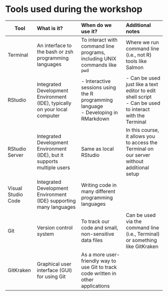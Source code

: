 # Tools used during the workshop

| Tool | What is it? | When do we use it? | Additional notes |
|------|:------------|:-------------------|:-----------------|
| Terminal | An interface to the bash or zsh programming languages  | To interact with command line programs, including UNIX commands like `pwd` | Where we run command line (i.e., not R) tools like Salmon |
| RStudio | Integrated Development Environment (IDE), typically on your local computer | - Interactive sessions using the R programming language <br> - Developing in RMarkdown <br> | - Can be used just like a text editor to edit shell script <br> - Can be used to interact with the Terminal |
| RStudio Server | Integrated Development Environment (IDE), but it supports multiple users | Same as local RStudio | In this course, it allows you to access the Terminal on our server without additional setup |
| Visual Studio Code | Integrated Development Environment (IDE) supporting many languages | Writing code in many different programming languages | |
| Git | Version control system | To track our code and small, non-sensitive data files | Can be used via the command line (i.e., Terminal) or something like GitKraken |
| GitKraken | Graphical user interface (GUI) for using Git | As a more user-friendly way to use Git to track code written in other applications | |

